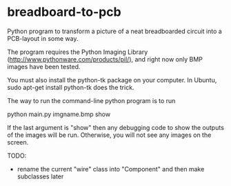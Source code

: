 breadboard-to-pcb
=================

Python program to transform a picture of a neat breadboarded circuit into a
PCB-layout in some way.

The program requires the Python Imaging Library
(http://www.pythonware.com/products/pil/), and right now only BMP images have
been tested.

You must also install the python-tk package on your computer. In Ubuntu, sudo
apt-get install python-tk does the trick.

The way to run the command-line python program is to run

python main.py imgname.bmp show

If the last argument is "show" then any debugging code to show the outputs of
the images will be run. Otherwise, you will not see any images on the screen.


TODO: 
* rename the current "wire" class into "Component" and then make subclasses later 
